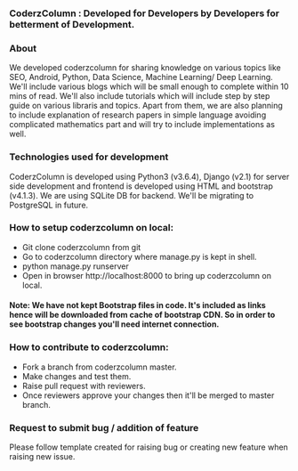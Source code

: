 ### CoderzColumn : Developed for Developers by Developers for betterment of Development.

### About 
We developed coderzcolumn for sharing knowledge on various topics like SEO, Android, Python, Data Science, Machine Learning/ Deep Learning. We'll include various blogs which will be small enough to complete within 10 mins of read. We'll also include tutorials which will include step by step guide on various libraris and topics. Apart from them, we are also planning to include explanation of research papers in simple language avoiding complicated mathematics part and will try to include implementations as well.

### Technologies used for development
CoderzColumn is developed using Python3 (v3.6.4), Django (v2.1) for server side development and frontend is developed using HTML and bootstrap (v4.1.3). We are using SQLite DB for backend. We'll be migrating to PostgreSQL in future.

### How to setup coderzcolumn on local:
* Git clone coderzcolumn from git
* Go to coderzcolumn directory where manage.py is kept in shell.
* python manage.py runserver
* Open in browser http://localhost:8000 to bring up coderzcolumn on local.

#### Note: We have not kept Bootstrap files in code. It's included as links hence will be downloaded from cache of bootstrap CDN. So in order to see bootstrap changes you'll need internet connection.

### How to contribute to coderzcolumn:
* Fork a branch from coderzcolumn master.
* Make changes and test them.
* Raise pull request with reviewers.
* Once reviewers approve your changes then it'll be merged to master branch.


### Request to submit bug / addition of feature
Please follow template created for raising bug or creating new feature when raising new issue.
